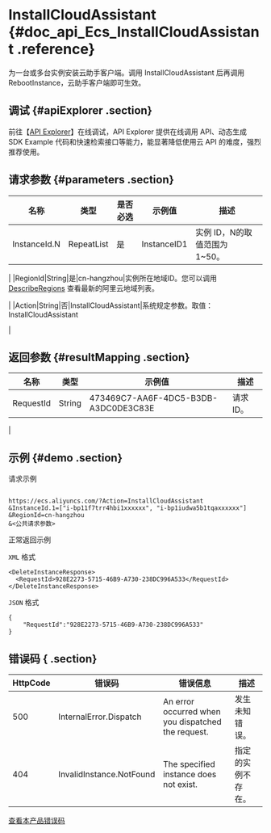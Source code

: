 # InstallCloudAssistant {#doc_api_Ecs_InstallCloudAssistant .reference}

为一台或多台实例安装云助手客户端。调用 InstallCloudAssistant 后再调用 RebootInstance，云助手客户端即可生效。

## 调试 {#apiExplorer .section}

前往【[API Explorer](https://api.aliyun.com/#product=Ecs&api=InstallCloudAssistant)】在线调试，API Explorer 提供在线调用 API、动态生成 SDK Example 代码和快速检索接口等能力，能显著降低使用云 API 的难度，强烈推荐使用。

## 请求参数 {#parameters .section}

|名称|类型|是否必选|示例值|描述|
|--|--|----|---|--|
|InstanceId.N|RepeatList|是|InstanceID1|实例 ID，N的取值范围为 1~50。

 |
|RegionId|String|是|cn-hangzhou|实例所在地域ID。您可以调用 [DescribeRegions](~~25609~~) 查看最新的阿里云地域列表。

 |
|Action|String|否|InstallCloudAssistant|系统规定参数。取值：InstallCloudAssistant

 |

## 返回参数 {#resultMapping .section}

|名称|类型|示例值|描述|
|--|--|---|--|
|RequestId|String|473469C7-AA6F-4DC5-B3DB-A3DC0DE3C83E|请求 ID。

 |

## 示例 {#demo .section}

请求示例

``` {#request_demo}

https://ecs.aliyuncs.com/?Action=InstallCloudAssistant
&InstanceId.1=["i-bp11f7trr4hbi1xxxxxx", "i-bp1iudwa5b1tqaxxxxxx"]
&RegionId=cn-hangzhou
&<公共请求参数>

```

正常返回示例

`XML` 格式

``` {#xml_return_success_demo}
<DeleteInstanceResponse>
  <RequestId>928E2273-5715-46B9-A730-238DC996A533</RequestId>
</DeleteInstanceResponse>

```

`JSON` 格式

``` {#json_return_success_demo}
{
	"RequestId":"928E2273-5715-46B9-A730-238DC996A533"
}
```

## 错误码 { .section}

|HttpCode|错误码|错误信息|描述|
|--------|---|----|--|
|500|InternalError.Dispatch|An error occurred when you dispatched the request.|发生未知错误。|
|404|InvalidInstance.NotFound|The specified instance does not exist.|指定的实例不存在。|

[查看本产品错误码](https://error-center.aliyun.com/status/product/Ecs)

